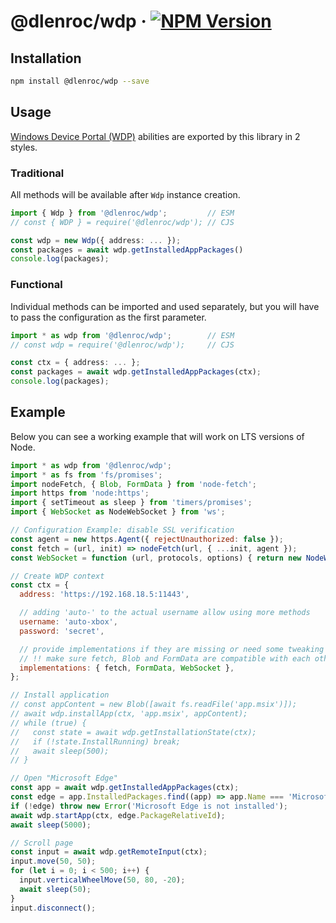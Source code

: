 # @dlenroc/wdp · [![NPM Version](https://img.shields.io/npm/v/@dlenroc/wdp)](https://www.npmjs.com/package/@dlenroc/wdp)

## Installation

```bash
npm install @dlenroc/wdp --save
```

## Usage

[Windows Device Portal (WDP)](https://learn.microsoft.com/en-us/windows/uwp/debug-test-perf/device-portal) abilities are exported by this library in 2 styles.

### Traditional

All methods will be available after `Wdp` instance creation.

```typescript
import { Wdp } from '@dlenroc/wdp';         // ESM
// const { WDP } = require('@dlenroc/wdp'); // CJS

const wdp = new Wdp({ address: ... });
const packages = await wdp.getInstalledAppPackages()
console.log(packages);
```

### Functional

Individual methods can be imported and used separately, but you will have to pass the configuration as the first parameter.

```typescript
import * as wdp from '@dlenroc/wdp';        // ESM
// const wdp = require('@dlenroc/wdp');     // CJS

const ctx = { address: ... };
const packages = await wdp.getInstalledAppPackages(ctx);
console.log(packages);
```

## Example

Below you can see a working example that will work on LTS versions of Node.

```js
import * as wdp from '@dlenroc/wdp';
import * as fs from 'fs/promises';
import nodeFetch, { Blob, FormData } from 'node-fetch';
import https from 'node:https';
import { setTimeout as sleep } from 'timers/promises';
import { WebSocket as NodeWebSocket } from 'ws';

// Configuration Example: disable SSL verification
const agent = new https.Agent({ rejectUnauthorized: false });
const fetch = (url, init) => nodeFetch(url, { ...init, agent });
const WebSocket = function (url, protocols, options) { return new NodeWebSocket(url, protocols, { ...options, agent }); };

// Create WDP context
const ctx = {
  address: 'https://192.168.18.5:11443',

  // adding 'auto-' to the actual username allow using more methods
  username: 'auto-xbox',
  password: 'secret',

  // provide implementations if they are missing or need some tweaking
  // !! make sure fetch, Blob and FormData are compatible with each other !!
  implementations: { fetch, FormData, WebSocket },
};

// Install application
// const appContent = new Blob([await fs.readFile('app.msix')]);
// await wdp.installApp(ctx, 'app.msix', appContent);
// while (true) {
//   const state = await wdp.getInstallationState(ctx);
//   if (!state.InstallRunning) break;
//   await sleep(500);
// }

// Open "Microsoft Edge"
const app = await wdp.getInstalledAppPackages(ctx);
const edge = app.InstalledPackages.find((app) => app.Name === 'Microsoft Edge');
if (!edge) throw new Error('Microsoft Edge is not installed');
await wdp.startApp(ctx, edge.PackageRelativeId);
await sleep(5000);

// Scroll page
const input = await wdp.getRemoteInput(ctx);
input.move(50, 50);
for (let i = 0; i < 500; i++) {
  input.verticalWheelMove(50, 80, -20);
  await sleep(50);
}
input.disconnect();
```
